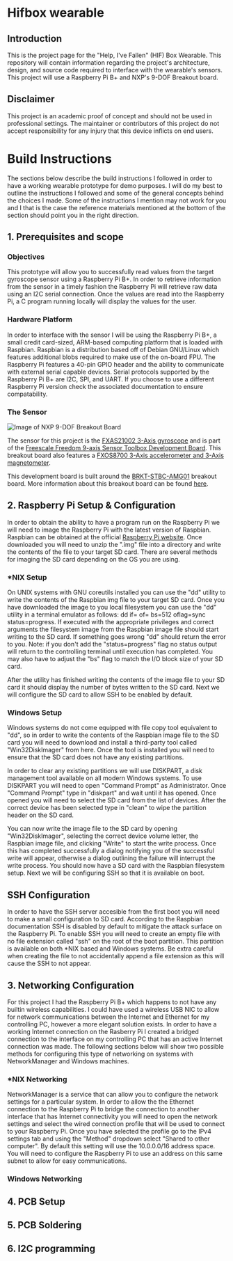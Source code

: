 # Hifbox wearable

## Introduction
This is the project page for the "Help, I've Fallen" (HIF) Box Wearable. This repository will contain information regarding the project's architecture, design, and source code required to interface with the wearable's sensors. This project will use a Raspberry Pi B+ and NXP's 9-DOF Breakout board.

## Disclaimer
This project is an academic proof of concept and should not be used in professional settings. The maintainer or contributors of this project do not accept responsibility for any injury that this device inflicts on end users. 

# Build Instructions
The sections below describe the build instructions I followed in order to have a working wearable prototype for demo purposes. I will do my best to outline the instructions I followed and some of the general concepts behind the choices I made. Some of the instructions I mention may not work for you and I that is the case the reference materials mentioned at the bottom of the section should point you in the right direction.

## 1. Prerequisites and scope
### Objectives
This prototype will allow you to successfully read values from the target gyroscope sensor using a Raspberry Pi B+. In order to retrieve information from the sensor in a timely fashion the Raspberry Pi will retrieve raw data using an I2C serial connection. Once the values are read into the Raspberry Pi, a C program running locally will display the values for the user.

### Hardware Platform
In order to interface with the sensor I will be using the Raspberry Pi B+, a small credit card-sized, ARM-based computing platform that is loaded with Raspbian. Raspbian is a distribution based off of Debian GNU/Linux which features additional blobs required to make use of the on-board FPU. The Raspberry Pi features a 40-pin GPIO header and the ability to communicate with external serial capable devices. Serial protocols supported by the Raspberry Pi B+ are I2C, SPI, and UART. If you choose to use a different Raspberry Pi version check the associated documentation to ensure compatability.

### The Sensor
![Image of NXP 9-DOF Breakout Board](https://user-images.githubusercontent.com/43853823/47609574-7a898e80-da0f-11e8-8cb0-d7fec0fdcf10.png)

The sensor for this project is the [FXAS21002 3-Axis gyroscope](https://cache.freescale.com/files/sensors/doc/data_sheet/FXAS21002.pdf) and is part of the [Freescale Freedom 9-axis Sensor Toolbox Development Board](http://cache.freescale.com/files/sensors/doc/support_info/FRDM-STBC-AGM01-QRC.pdf). This breakout board also features a [FXOS8700 3-Axis accelerometer and 3-Axis magnetometer](https://www.nxp.com/applications/solutions/internet-of-things/smart-things/healthcare/hearing-aids/digital-motion-sensor-3d-accelerometer-2g-4g-8g-plus-3d-magnetometer:FXOS8700CQ).

This development board is built around the [BRKT-STBC-AMG01](http://cache.freescale.com/files/sensors/doc/support_info/BRKT-STBC-AGM01-QRC.pdf) breakout board. More information about this breakout board can be found [here](https://www.nxp.com/downloads/en/schematics/BRKT-STBC-AGM01-SCH.pdf).

## 2. Raspberry Pi Setup & Configuration
In order to obtain the ability to have a program run on the Raspberry Pi we will need to image the Raspberry Pi with the latest version of Raspbian. Raspbian can be obtained at the official [Raspberry Pi website](https://www.raspberrypi.org/downloads/raspbian/). Once downloaded you will need to unzip the ".img" file into a directory and write the contents of the file to your target SD card. There are several methods for imaging the SD card depending on the OS you are using.

### \*NIX Setup
On UNIX systems with GNU coreutils installed you can use the "dd" utility to write the contents of the Raspbian img file to your target SD card. Once you have downloaded the image to you local filesystem you can use the "dd" utility in a terminal emulator as follows: dd if=<Raspbian image file> of=<SD card block device> bs=512 oflag=sync status=progress. If executed with the appropriate privileges and correct arguments the filesystem image from the Raspbian image file should start writing to the SD card. If something goes wrong "dd" should return the error to you. Note: if you don't add the "status=progress" flag no status output will return to the controlling terminal until execution has completed. You may also have to adjust the "bs" flag to match the I/O block size of your SD card.

After the utility has finished writing the contents of the image file to your SD card it should display the number of bytes written to the SD card. Next we will configure the SD card to allow SSH to be enabled by default.

### Windows Setup
Windows systems do not come equipped with file copy tool equivalent to "dd", so in order to write the contents of the Raspbian image file to the SD card you will need to download and install a third-party tool called "Win32DiskImager" from here. Once the tool is installed you will need to ensure that the SD card does not have any existing partitions.

In order to clear any existing partitions we will use DISKPART, a disk management tool available on all modern Windows systems. To use DISKPART you will need to open "Command Prompt" as Administrator. Once "Command Prompt" type in "diskpart" and wait until it has opened. Once opened you will need to select the SD card from the list of devices. After the correct device has been selected type in "clean" to wipe the partition header on the SD card.

You can now write the image file to the SD card by opening "Win32DiskImager", selecting the correct device volume letter, the Raspbian image file, and clicking "Write" to start the write process. Once this has completed successfully a dialog notifying you of the successful write will appear, otherwise a dialog outlining the failure will interrupt the write process. You should now have a SD card with the Raspbian filesystem setup. Next we will be configuring SSH so that it is available on boot. 

## SSH Configuration
In order to have the SSH server accesible from the first boot you will need to make a small configuration to SD card. According to the Raspbian documentation SSH is disabled by default to mitigate the attack surface on the Raspberry Pi. To enable SSH you will need to create an empty file with no file extension called "ssh" on the root of the boot partition. This partition is available on both \*NIX based and Windows systems. Be extra careful when creating the file to not accidentally append a file extension as this will cause the SSH to not appear.

## 3. Networking Configuration
For this project I had the Raspberry Pi B+ which happens to not have any builtin wireless capabilities. I could have used a wireless USB NIC to allow for network communications between the Internet and Ethernet for my controlling PC, however a more elegant solution exists. In order to have a working Internet connection on the Rasberry Pi I created a bridged connection to the interface on my controlling PC that has an active Internet connection was made. The following sections below will show two possible methods for configuring this type of networking on systems with NetworkManager and Windows machines.

### \*NIX Networking
NetworkManager is a service that can allow you to configure the network settings for a particular system. In order to allow the the Ethernet connection to the Raspberry Pi to bridge the connection to another interface that has Internet connectivity you will need to open the network settings and select the wired connection profile that will be used to connect to your Raspberry Pi. Once you have selected the profile go to the IPv4 settings tab and using the "Method" dropdown select "Shared to other computer". By default this setting will use the 10.0.0.0/16 address space. You will need to configure the Raspberry Pi to use an address on this same subnet to allow for easy communications.

### Windows Networking

## 4. PCB Setup

## 5. PCB Soldering 

## 6. I2C programming
